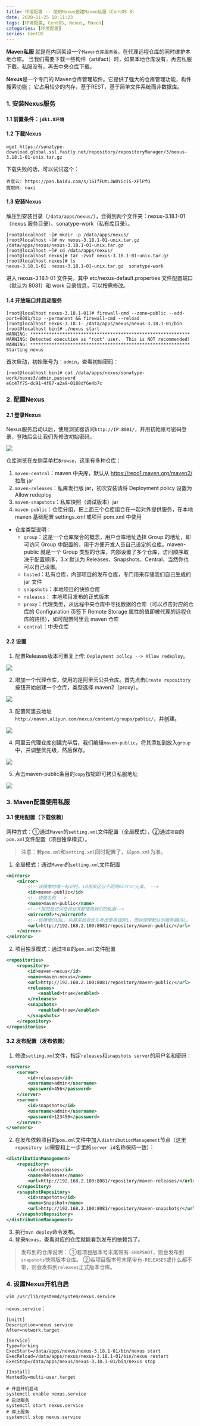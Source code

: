 ```yaml
---
title: 环境配置 -- 使用Nexus搭建Maven私服（CentOS 8）
date: 2020-11-25 18:11:23
tags: [环境配置, CentOS, Nexus, Maven]
categories: [环境配置]
series: CentOS
---
```


**Maven私服** 就是在内网架设一个`Maven仓库服务器`，在代理远程仓库的同时维护本地仓库。
当我们需要下载一些构件（artifact）时，如果本地仓库没有，再去私服下载，私服没有，再去中央仓库下载。

**Nexus**是一个专门的 Maven仓库管理软件。它提供了强大的仓库管理功能，构件搜索功能；
它占用较少的内存，基于REST，基于简单文件系统而非数据库。


### 1. 安装Nexus服务
#### 1.1 前置条件：`jdk1.8环境 `
#### 1.2 下载Nexus

``` shell
wget https://sonatype-download.global.ssl.fastly.net/repository/repositoryManager/3/nexus-3.18.1-01-unix.tar.gz
```

下载失败的话，可以试试这个：
```
百度云: https://pan.baidu.com/s/16IfFUtL3W0YGciS-XPlPfQ
提取码: naxi 
```

#### 1.3 安装Nexus
解压到安装目录（`/data/apps/nexus/`），会得到两个文件夹：nexus-3.18.1-01（nexus 服务目录）、sonatype-work（私有库目录）。
``` shell
[root@localhost ~]# mkdir -p /data/apps/nexus/
[root@localhost ~]# mv nexus-3.18.1-01-unix.tar.gz /data/apps/nexus/nexus-3.18.1-01-unix.tar.gz
[root@localhost ~]# cd /data/apps/nexus/
[root@localhost nexus]# tar -zvxf nexus-3.18.1-01-unix.tar.gz
[root@localhost nexus]# ls
nexus-3.18.1-01  nexus-3.18.1-01-unix.tar.gz  sonatype-work
```

进入 nexus-3.18.1-01 文件夹，其中 etc/nexus-default.properties 文件配置端口（默认为 8081）和 work 目录信息，可以按需修改。

#### 1.4 开放端口并启动服务
``` shell
[root@localhost nexus-3.18.1-01]# firewall-cmd --zone=public --add-port=8081/tcp --permanent && firewall-cmd --reload
[root@localhost nexus-3.18.1- /data/apps/nexus/nexus-3.18.1-01/bin
[root@localhost bin]# ./nexus start
WARNING: ************************************************************
WARNING: Detected execution as "root" user.  This is NOT recommended!
WARNING: ************************************************************
Starting nexus
```

首次启动，初始账号为：`admin`，查看初始密码：
``` shell
[root@localhost bin]# cat /data/apps/nexus/sonatype-work/nexus3/admin.password
e6c47f75-dc91-4f87-a2a9-0188df6e4b7c
```



### 2. 配置Nexus
#### 2.1 登录Nexus
Nexus服务启动以后，使用浏览器访问`http://IP:8081/`，并用初始账号密码登录，登陆后会让我们先修改初始密码。

![](up-502db1f338b345d6fd3148a090e2fd2fe12.webp)

仓库浏览在左侧菜单栏`Browse`，这里有多种仓库：
1. `maven-central`：maven 中央库，默认从 https://repo1.maven.org/maven2/ 拉取 jar
2. `maven-releases`：私库发行版 jar，初次安装请将 Deployment policy 设置为 Allow redeploy
3. `maven-snapshots`：私库快照（调试版本）jar
4. `maven-public`：仓库分组，把上面三个仓库组合在一起对外提供服务，在本地 maven 基础配置 settings.xml 或项目 pom.xml 中使用

+ 仓库类型说明：
    * `group`：这是一个仓库聚合的概念，用户仓库地址选择 Group 的地址，即可访问 Group 中配置的，用于方便开发人员自己设定的仓库。maven-public 就是一个 Group 类型的仓库，内部设置了多个仓库，访问顺序取决于配置顺序，3.x 默认为 Releases、Snapshots、Central，当然你也可以自己设置。
    * `hosted`：私有仓库，内部项目的发布仓库，专门用来存储我们自己生成的 jar 文件
    * `snapshots`：本地项目的快照仓库
    * `releases`： 本地项目发布的正式版本
    * `proxy`：代理类型，从远程中央仓库中寻找数据的仓库（可以点击对应的仓库的 Configuration 页签下 Remote Storage 属性的值即被代理的远程仓库的路径），如可配置阿里云 maven 仓库
    * `central`：中央仓库

#### 2.2 设置
1. 配置Releases版本可重复上传: `Deployment pollcy --> Allow redeploy`。

![](up-0c975f956016a64ea320c944c072af7411e.webp)

2. 增加一个代理仓库，使用的是阿里云公共仓库。首先点击`Create repository`按钮开始创建一个仓库，类型选择 maven2（proxy）。

![](up-7f1d30bc0b032cf43278b9074ca9aee21dc.webp)

3. 配置阿里云地址`http://maven.aliyun.com/nexus/content/groups/public/`，并创建。

![](up-c6a3ab35342767a6a95ef40073278967a11.webp)

4. 阿里云代理仓库创建完毕后，我们编辑`maven-public`，将其添加到放入`group`中，并调整优先级，然后保存。

![](up-bf6e3f140adb09aeddfd2f6f6366740263b.webp)

5. 点击maven-public条目的`copy`按钮即可拷贝私服地址

![](up-8419fbf8913733269363b199c0260abae0b.webp)



### 3. Maven配置使用私服
#### 3.1 使用配置（下载依赖）
两种方式：①通过`Maven`的`setting.xml`文件配置（全局模式），②通过`项目`的`pom.xml`文件配置（项目独享模式）。
> 注意：若`pom.xml`和`setting.xml`同时配置了，以`pom.xml`为准。

1. 全局模式：通过`Maven`的`setting.xml`文件配置

``` xml
<mirrors>
    <mirror>
        <!--该镜像的唯一标识符。id用来区分不同的mirror元素。 -->
        <id>maven-public</id>
        <!--镜像名称 -->
        <name>maven-public</name>
        <!--*指的是访问任何仓库都使用我们的私服-->
        <mirrorOf>*</mirrorOf>
        <!--该镜像的URL。构建系统会优先考虑使用该URL，而非使用默认的服务器URL。 -->
        <url>http://192.168.2.100:8081/repository/maven-public/</url>     
    </mirror>
</mirrors>
```

2. 项目独享模式：通过`项目`的`pom.xml`文件配置

``` xml
<repositories>
    <repository>
        <id>maven-nexus</id>
        <name>maven-nexus</name>
        <url>http://192.168.2.100:8081/repository/maven-public/</url>
        <releases>
            <enabled>true</enabled>
        </releases>
        <snapshots>
            <enabled>true</enabled>
        </snapshots>
    </repository>
</repositories>
```


#### 3.2 发布配置（发布依赖）
1. 修改`setting.xml`文件，指定`releases`和`snapshots server`的用户名和密码：

``` xml
<servers>
    <server>
        <id>releases</id>
        <username>admin</username>
        <password>456</password>
    </server>
    <server>
        <id>snapshots</id>
        <username>admin</username>
        <password>123456</password>
    </server>
</servers>
```

2. 在发布依赖项目的`pom.xml`文件中加入`distributionManagement`节点（这里`repository id`需要和上一步里的`server id`名称保持一致）：

``` xml
<distributionManagement>
    <repository>
        <id>releases</id>
        <name>Releases</name>
        <url>http://192.168.2.100:8081/repository/maven-releases/</url>
    </repository>
    <snapshotRepository>
        <id>snapshots</id>
        <name>Snapshot</name>
        <url>http://192.168.2.100:8081/repository/maven-snapshots/</url>
    </snapshotRepository>
</distributionManagement>
```

3. 执行`mvn deploy`命令发布。
4. 登录`Nexus`，查看对应的仓库就能看到发布的依赖包了。

> 发布到的仓库说明：
> ①若项目版本号末尾带有`-SNAPSHOT`，则会发布到`snapshots`快照版本仓库。
> ②若项目版本号末尾带有`-RELEASES`或什么都不带，则会发布到`releases`正式版本仓库。



### 4. 设置Nexus开机自启
``` shell
vim /usr/lib/systemd/system/nexus.service
``` 

`nexus.service`：
``` shell
[Unitt]
Description=nexus service
After=network.target

[Service]
Type=forking
ExecStart=/data/apps/nexus/nexus-3.18.1-01/bin/nexus start
ExecReload=/data/apps/nexus/nexus-3.18.1-01/bin/nexus restart
ExecStop=/data/apps/nexus/nexus-3.18.1-01/bin/nexus stop

[Install]
WantedBy=multi-user.target
```

``` shell
# 开启开机启动
systemctl enable nexus.service
# 启动服务
systemctl start nexus.service
# 停止服务
systemctl stop nexus.service
``` 
